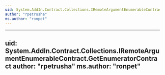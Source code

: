 ```yaml
---
uid: System.AddIn.Contract.Collections.IRemoteArgumentEnumerableContract
author: "rpetrusha"
ms.author: "ronpet"
---
```


---
uid: System.AddIn.Contract.Collections.IRemoteArgumentEnumerableContract.GetEnumeratorContract
author: "rpetrusha"
ms.author: "ronpet"
---
